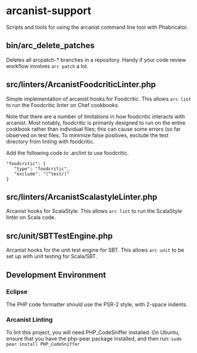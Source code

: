 # arcanist-support

Scripts and tools for using the arcanist command line tool with Phabricator.

## bin/arc\_delete\_patches

Deletes all arcpatch-* branches in a repository. Handy if your code review workflow involves `arc patch` a lot.

## src/linters/ArcanistFoodcriticLinter.php

Simple implementation of arcanist hooks for Foodcritic. This allows `arc lint` to run the Foodcritic linter on Chef cookbooks.

Note that there are a number of limitations in how foodcritic interacts with arcanist. Most notably, foodcritic is primarily
designed to run on the entire cookbook rather than individual files; this can cause some errors (so far observed on test files.
To minimize false positives, exclude the test directory from linting with foodcritic.

Add the following code to .arclint to use foodcritic.

    "foodcritic": {
       "type": "foodcritic",
       "exclude": "(^test/)"
    }

## src/linters/ArcanistScalastyleLinter.php

Arcanist hooks for ScalaStyle. This allows `arc lint` to run the ScalaStyle linter on Scala code.

## src/unit/SBTTestEngine.php

Arcanist hooks for the unit test engine for SBT. This allows `arc unit` to be set up with unit testing for Scala/SBT.

## Development Environment

### Eclipse

The PHP code formatter should use the PSR-2 style, with 2-space indents.

### Arcanist Linting

To lint this project, you will need PHP_CodeSniffer installed. On Ubuntu, ensure that you have the php-pear package installed, and then run:
```sudo pear install PHP_CodeSniffer```
